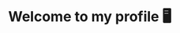 # Welcome to my profile 🖥

<!--
<div align="center">
    <img src="https://media.giphy.com/media/v1.Y2lkPTc5MGI3NjExcjk2azZ2MGIyeHVxcDJ5Nm5uenJ3NHZ3MGdvaWFocDg1c2xvM3hiaCZlcD12MV9pbnRlcm5hbF9naWZfYnlfaWQmY3Q9Zw/xFmuT64Jto3mRO4w3G/giphy.gif" width="400" height="400" frameBorder="0" class="giphy-embed" allowFullScreen></img>
</div>
-->
